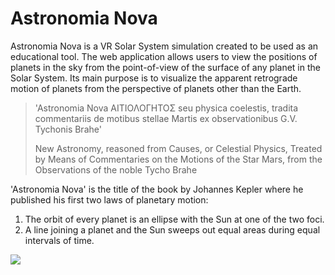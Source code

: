 
# Astronomia Nova

Astronomia Nova is a VR Solar System simulation created to be used as an educational tool. The web application allows users to view the positions of planets in the sky from the point-of-view of the surface of any planet in the Solar System. Its main purpose is to visualize the apparent retrograde motion of planets from the perspective of planets other than the Earth.

> 'Astronomia Nova ΑΙΤΙΟΛΟΓΗΤΟΣ seu physica coelestis, tradita commentariis de motibus stellae Martis ex observationibus G.V. Tychonis Brahe'
> 
> New Astronomy, reasoned from Causes, or Celestial Physics, Treated by Means of Commentaries on the Motions of the Star Mars, from the Observations of the noble Tycho Brahe

'Astronomia Nova' is the title of the book by Johannes Kepler where he published his first two laws of planetary motion:

1. The orbit of every planet is an ellipse with the Sun at one of the two foci.
2. A line joining a planet and the Sun sweeps out equal areas during equal intervals of time.
  
<div class="flex items-center justify-center w-full mx-auto my-6">
<img src="https://github.com/nagillimnayr/astronomia-nova/assets/118490362/5f8ea883-70e5-4641-8685-bd3da6a36082">
</div>
